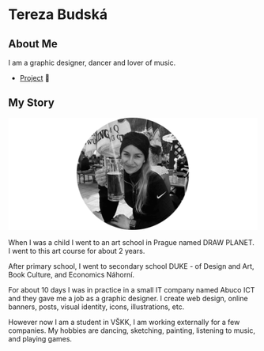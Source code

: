 # Tereza Budská

## About Me

I am a graphic designer, dancer and lover of music.

- [Project](case-study.md) 🌸

## My Story

![Alt text description.](me.jpg)

When I was a child I went to an art school in Prague named DRAW PLANET. I went to this art course for about 2 years. 

After primary school, I went to secondary school DUKE - of Design and Art, Book Culture, and Economics Náhorní. 

For about 10 days I was in practice in a small IT company named Abuco ICT and they gave me a job as a graphic designer. I create web design, online banners, posts, visual identity, icons, illustrations, etc.

However now I am a student in VŠKK, I am working externally for a few companies. My hobbies are dancing, sketching, painting, listening to music, and playing games. 
